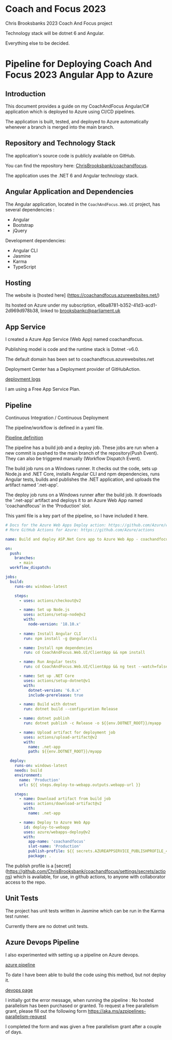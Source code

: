 # Coach and Focus 2023  
Chris Brooksbanks 2023 Coach And Focus project  

Technology stack will be dotnet 6 and Angular.  

Everything else to be decided.  

# Pipeline for Deploying Coach And Focus 2023 Angular App to Azure  

## Introduction
This document provides a guide on my CoachAndFocus Angular/C# application which is deployed to Azure using CI/CD pipelines. 

The application is built, tested, and deployed to Azure automatically whenever a branch is merged into the main branch.

## Repository and Technology Stack

The application's source code is publicly available on GitHub. 

You can find the repository here: [ChrisBrooksbank/coachandfocus](https://github.com/ChrisBrooksbank/coachandfocus).

The application uses the .NET 6 and Angular technology stack.

## Angular Application and Dependencies

The Angular application, located in the `CoachAndFocus.Web.UI` project, has several dependencies :

- Angular
- Bootstrap
- jQuery

Development dependencies:

- Angular CLI
- Jasmine
- Karma
- TypeScript

## Hosting
The website is [hosted here] (https://coachandfocus.azurewebsites.net/)

Its hosted on Azure under my subscription, e6ba8781-b352-41d3-acd1-2d969d978b38, linked to brooksbankc@parliament.uk

## App Service
I created a Azure App Service (Web App) named coachandfocus. 

Publishing model is code and the runtime stack is Dotnet -v6.0.

The default domain has been set to coachandfocus.azurewebsites.net

Deployment Center has a Deployment provider of GitHubAction.

[deployment logs](https://portal.azure.com/#@hopuk.onmicrosoft.com/resource/subscriptions/e6ba8781-b352-41d3-acd1-2d969d978b38/resourceGroups/coachandfocus_group/providers/Microsoft.Web/sites/coachandfocus/vstscd)

I am using a Free App Service Plan.

## Pipeline
Continuous Integration / Continuous Deployment

The pipeline/workflow is defined in a yaml file.

[Pipeline definition](https://github.com/ChrisBrooksbank/coachandfocus/blob/main/.github/workflows/main_coachandfocus.yml)

The pipeline has a build job and a deploy job. These jobs are run when a new commit is pushed to the main branch of the repository(Push Event). They can also be triggered manually (Workflow Dispatch Event).

The build job runs on a Windows runner. It checks out the code, sets up Node.js and .NET Core, installs Angular CLI and npm dependencies, runs Angular tests, builds and publishes the .NET application, and uploads the artifact named '.net-app'.

The deploy job runs on a Windows runner after the build job. It downloads the '.net-app' artifact and deploys it to an Azure Web App named 'coachandfocus' in the 'Production' slot.

This yaml file is a key part of the pipeline, so I have included it here.

```yaml
# Docs for the Azure Web Apps Deploy action: https://github.com/Azure/webapps-deploy
# More GitHub Actions for Azure: https://github.com/Azure/actions

name: Build and deploy ASP.Net Core app to Azure Web App - coachandfocus

on:
  push:
    branches:
      - main
  workflow_dispatch:

jobs:
  build:
    runs-on: windows-latest

    steps:
      - uses: actions/checkout@v2

      - name: Set up Node.js
        uses: actions/setup-node@v2
        with:
          node-version: '18.10.x'
          
      - name: Install Angular CLI
        run: npm install -g @angular/cli

      - name: Install npm dependencies
        run: cd CoachAndFocus.Web.UI/ClientApp && npm install  

      - name: Run Angular tests
        run: cd CoachAndFocus.Web.UI/ClientApp && ng test --watch=false --browsers=ChromeHeadless               

      - name: Set up .NET Core
        uses: actions/setup-dotnet@v1
        with:
          dotnet-version: '6.0.x'
          include-prerelease: true

      - name: Build with dotnet
        run: dotnet build --configuration Release

      - name: dotnet publish
        run: dotnet publish -c Release -o ${{env.DOTNET_ROOT}}/myapp

      - name: Upload artifact for deployment job
        uses: actions/upload-artifact@v2
        with:
          name: .net-app
          path: ${{env.DOTNET_ROOT}}/myapp

  deploy:
    runs-on: windows-latest
    needs: build
    environment:
      name: 'Production'
      url: ${{ steps.deploy-to-webapp.outputs.webapp-url }}

    steps:
      - name: Download artifact from build job
        uses: actions/download-artifact@v2
        with:
          name: .net-app

      - name: Deploy to Azure Web App
        id: deploy-to-webapp
        uses: azure/webapps-deploy@v2
        with:
          app-name: 'coachandfocus'
          slot-name: 'Production'
          publish-profile: ${{ secrets.AZUREAPPSERVICE_PUBLISHPROFILE_4D0A280361254F92BDE6BE46701D08BB }}
          package: .
```

The publish profile is a [secret] (https://github.com/ChrisBrooksbank/coachandfocus/settings/secrets/actions) which is available, for use, in github actions, to anyone with collaborator access to the repo.

## Unit Tests
The project has unit tests written in Jasmine which can be run in the Karma test runner.

Currently there are no dotnet unit tests.

## Azure Devops Pipeline
I also experimented with setting up a pipeline on Azure devops.

[azure pipeline](https://github.com/ChrisBrooksbank/coachandfocus/blob/main/azure-pipelines.yml)

To date I have been able to build the code using this method, but not deploy it.

[devops page](https://dev.azure.com/brooksbankc/)

I initially got the error message, when running the pipeline : No hosted parallelism has been purchased or granted. To request a free parallelism grant, please fill out the following form https://aka.ms/azpipelines-parallelism-request

I completed the form and was given a free parallelism grant after a couple of days.